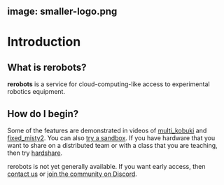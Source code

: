 image: smaller-logo.png
---

# Introduction

## What is rerobots?

**rerobots** is a service for cloud-computing-like access to experimental
robotics equipment.

## How do I begin?

Some of the features are demonstrated in videos of [multi_kobuki](https://vimeo.com/465989844) and [fixed_misty2](https://vimeo.com/488264658).
You can also [try a sandbox](https://rerobots.net/sandbox).
If you have hardware that you want to share on a distributed team or with a
class that you are teaching, then try [hardshare](https://hardshare.readthedocs.io/en/latest/).

rerobots is not yet generally available. If you want early access, then [contact
us](https://rerobots.net/contact) or [join the community on
Discord](https://discord.gg/ur3jTyw).
